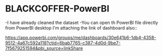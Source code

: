 # BLACKCOFFER-PowerBI
-I have already cleaned the dataset
-You can open th PowerBI file directly from PowerBI desktop
I'm attaching the link of dashboard also::

https://app.powerbi.com/groups/me/dashboards/30e641b6-1db4-4358-9512-4a67c592a118?ctid=6bab7765-c387-4d0d-9be7-7f5679251594&pbi_source=linkShare

